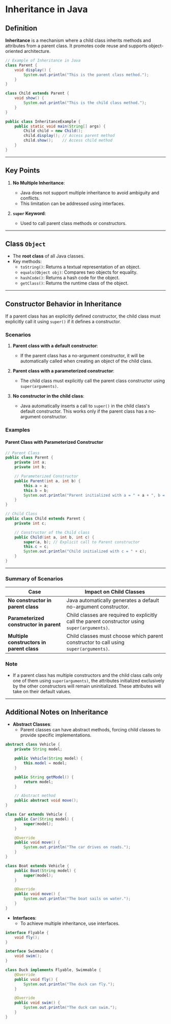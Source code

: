 # Inheritance in Java

## Definition

**Inheritance** is a mechanism where a child class inherits methods and attributes from a parent class. It promotes code reuse and supports object-oriented architecture.

```java
// Example of Inheritance in Java
class Parent {
    void display() {
        System.out.println("This is the parent class method.");
    }
}

class Child extends Parent {
    void show() {
        System.out.println("This is the child class method.");
    }
}

public class InheritanceExample {
    public static void main(String[] args) {
        Child child = new Child();
        child.display(); // Access parent method
        child.show();    // Access child method
    }
}
```

---

## Key Points

1. **No Multiple Inheritance**:
    - Java does not support multiple inheritance to avoid ambiguity and conflicts.
    - This limitation can be addressed using interfaces.

2. **`super` Keyword**:
    - Used to call parent class methods or constructors.

---

## Class `Object`

- The **root class** of all Java classes.
- Key methods:
    - `toString()`: Returns a textual representation of an object.
    - `equals(Object obj)`: Compares two objects for equality.
    - `hashCode()`: Returns a hash code for the object.
    - `getClass()`: Returns the runtime class of the object.

---

## Constructor Behavior in Inheritance

If a parent class has an explicitly defined constructor, the child class must explicitly call it using `super()` if it defines a constructor.

### Scenarios

1. **Parent class with a default constructor**:
    - If the parent class has a no-argument constructor, it will be automatically called when creating an object of the child class.

2. **Parent class with a parameterized constructor**:
    - The child class must explicitly call the parent class constructor using `super(arguments)`.

3. **No constructor in the child class**:
    - Java automatically inserts a call to `super()` in the child class's default constructor. This works only if the parent class has a no-argument constructor.


### Examples

#### Parent Class with Parameterized Constructor

```java
// Parent Class
public class Parent {
    private int a;
    private int b;

    // Parameterized Constructor
    public Parent(int a, int b) {
        this.a = a;
        this.b = b;
        System.out.println("Parent initialized with a = " + a + ", b = " + b);
    }
}

// Child Class
public class Child extends Parent {
    private int c;

    // Constructor of the Child class
    public Child(int a, int b, int c) {
        super(a, b); // Explicit call to Parent constructor
        this.c = c;
        System.out.println("Child initialized with c = " + c);
    }
}
```

---

### Summary of Scenarios

| **Case**                                 | **Impact on Child Classes**                                                                              |
|------------------------------------------|----------------------------------------------------------------------------------------------------------|
| **No constructor in parent class**       | Java automatically generates a default no-argument constructor.                                         |
| **Parameterized constructor in parent**  | Child classes are required to explicitly call the parent constructor using `super(arguments)`.          |
| **Multiple constructors in parent class**| Child classes must choose which parent constructor to call using `super(arguments)`.                    |

### Note

- If a parent class has multiple constructors and the child class calls only one of them using `super(arguments)`, the attributes initialized exclusively by the other constructors will remain uninitialized. These attributes will take on their default values.

---

## Additional Notes on Inheritance

- **Abstract Classes**:
    - Parent classes can have abstract methods, forcing child classes to provide specific implementations.

```java
abstract class Vehicle {
    private String model;

    public Vehicle(String model) {
        this.model = model;
    }

    public String getModel() {
        return model;
    }

    // Abstract method
    public abstract void move();
}

class Car extends Vehicle {
    public Car(String model) {
        super(model);
    }

    @Override
    public void move() {
        System.out.println("The car drives on roads.");
    }
}

class Boat extends Vehicle {
    public Boat(String model) {
        super(model);
    }

    @Override
    public void move() {
        System.out.println("The boat sails on water.");
    }
}
```

- **Interfaces**:
    - To achieve multiple inheritance, use interfaces.

```java
interface Flyable {
    void fly();
}

interface Swimmable {
    void swim();
}

class Duck implements Flyable, Swimmable {
    @Override
    public void fly() {
        System.out.println("The duck can fly.");
    }

    @Override
    public void swim() {
        System.out.println("The duck can swim.");
    }
}
```
